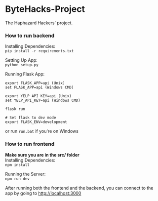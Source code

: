 # ByteHacks-Project
The Haphazard Hackers' project.

### How to run backend

Installing Dependencies:<br>
`pip install -r requirements.txt`

Setting Up App: <br>
`python setup.py`

Running Flask App:
```shell
export FLASK_APP=api (Unix)
set FLASK_APP=api (Windows CMD)

export YELP_API_KEY=api (Unix)
set YELP_API_KEY=api (Windows CMD)

flask run
```

```
# Set flask to dev mode
export FLASK_ENV=development
```

or run `run.bat` if you're on Windows

### How to run frontend
**Make sure you are in the src/ folder**<br>
Installing Dependencies:<br>
`npm install`

Running the Server:<br>
`npm run dev`<br>

After running both the frontend and the backend, you can connect to the app by going to [http://localhost:3000][http://localhost:3000]

[http://localhost:3000]: http://localhost:3000